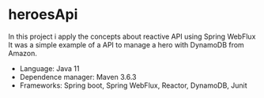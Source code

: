 # heroesApi

In this project i apply the concepts about reactive API using Spring WebFlux
It was a simple example of a API to manage a hero with DynamoDB from Amazon. 

- Language: Java 11
- Dependence manager: Maven 3.6.3
- Frameworks: Spring boot, Spring WebFlux, Reactor, DynamoDB, Junit


